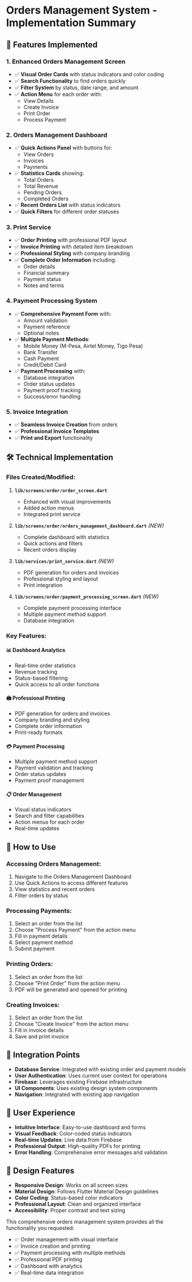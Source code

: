 # Orders Management System - Implementation Summary

## 🎯 **Features Implemented**

### 1. **Enhanced Orders Management Screen**
- ✅ **Visual Order Cards** with status indicators and color coding
- ✅ **Search Functionality** to find orders quickly
- ✅ **Filter System** by status, date range, and amount
- ✅ **Action Menu** for each order with:
  - View Details
  - Create Invoice
  - Print Order
  - Process Payment

### 2. **Orders Management Dashboard**
- ✅ **Quick Actions Panel** with buttons for:
  - View Orders
  - Invoices
  - Payments
- ✅ **Statistics Cards** showing:
  - Total Orders
  - Total Revenue
  - Pending Orders
  - Completed Orders
- ✅ **Recent Orders List** with status indicators
- ✅ **Quick Filters** for different order statuses

### 3. **Print Service**
- ✅ **Order Printing** with professional PDF layout
- ✅ **Invoice Printing** with detailed item breakdown
- ✅ **Professional Styling** with company branding
- ✅ **Complete Order Information** including:
  - Order details
  - Financial summary
  - Payment status
  - Notes and terms

### 4. **Payment Processing System**
- ✅ **Comprehensive Payment Form** with:
  - Amount validation
  - Payment reference
  - Optional notes
- ✅ **Multiple Payment Methods**:
  - Mobile Money (M-Pesa, Airtel Money, Tigo Pesa)
  - Bank Transfer
  - Cash Payment
  - Credit/Debit Card
- ✅ **Payment Processing** with:
  - Database integration
  - Order status updates
  - Payment proof tracking
  - Success/error handling

### 5. **Invoice Integration**
- ✅ **Seamless Invoice Creation** from orders
- ✅ **Professional Invoice Templates**
- ✅ **Print and Export** functionality

## 🛠 **Technical Implementation**

### **Files Created/Modified:**

1. **`lib/screens/order/order_screen.dart`**
   - Enhanced with visual improvements
   - Added action menus
   - Integrated print service

2. **`lib/screens/order/orders_management_dashboard.dart`** *(NEW)*
   - Complete dashboard with statistics
   - Quick actions and filters
   - Recent orders display

3. **`lib/services/print_service.dart`** *(NEW)*
   - PDF generation for orders and invoices
   - Professional styling and layout
   - Print integration

4. **`lib/screens/order/payment_processing_screen.dart`** *(NEW)*
   - Complete payment processing interface
   - Multiple payment method support
   - Database integration

### **Key Features:**

#### **📊 Dashboard Analytics**
- Real-time order statistics
- Revenue tracking
- Status-based filtering
- Quick access to all order functions

#### **🖨️ Professional Printing**
- PDF generation for orders and invoices
- Company branding and styling
- Complete order information
- Print-ready formats

#### **💳 Payment Processing**
- Multiple payment method support
- Payment validation and tracking
- Order status updates
- Payment proof management

#### **📋 Order Management**
- Visual status indicators
- Search and filter capabilities
- Action menus for each order
- Real-time updates

## 🚀 **How to Use**

### **Accessing Orders Management:**
1. Navigate to the Orders Management Dashboard
2. Use Quick Actions to access different features
3. View statistics and recent orders
4. Filter orders by status

### **Processing Payments:**
1. Select an order from the list
2. Choose "Process Payment" from the action menu
3. Fill in payment details
4. Select payment method
5. Submit payment

### **Printing Orders:**
1. Select an order from the list
2. Choose "Print Order" from the action menu
3. PDF will be generated and opened for printing

### **Creating Invoices:**
1. Select an order from the list
2. Choose "Create Invoice" from the action menu
3. Fill in invoice details
4. Save and print invoice

## 🔧 **Integration Points**

- **Database Service**: Integrated with existing order and payment models
- **User Authentication**: Uses current user context for operations
- **Firebase**: Leverages existing Firebase infrastructure
- **UI Components**: Uses existing design system components
- **Navigation**: Integrated with existing app navigation

## 📱 **User Experience**

- **Intuitive Interface**: Easy-to-use dashboard and forms
- **Visual Feedback**: Color-coded status indicators
- **Real-time Updates**: Live data from Firebase
- **Professional Output**: High-quality PDFs for printing
- **Error Handling**: Comprehensive error messages and validation

## 🎨 **Design Features**

- **Responsive Design**: Works on all screen sizes
- **Material Design**: Follows Flutter Material Design guidelines
- **Color Coding**: Status-based color indicators
- **Professional Layout**: Clean and organized interface
- **Accessibility**: Proper contrast and text sizing

This comprehensive orders management system provides all the functionality you requested:
- ✅ Order management with visual interface
- ✅ Invoice creation and printing
- ✅ Payment processing with multiple methods
- ✅ Professional PDF printing
- ✅ Dashboard with analytics
- ✅ Real-time data integration
